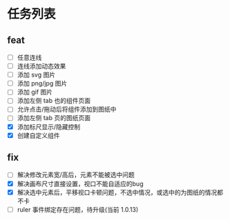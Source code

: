 # 任务列表

## feat

- [ ] 任意连线
- [ ] 连线添加动态效果
- [ ] 添加 svg 图片
- [ ] 添加 png/jpg 图片
- [ ] 添加 gif 图片
- [ ] 添加左侧 tab 也的组件页面
- [ ] 允许点击/拖动后将组件添加到图纸中
- [ ] 添加左侧 tab 页的图纸页面
- [x] 添加标尺显示/隐藏控制
- [x] 创建自定义组件

## fix

- [ ] 解决修改元素宽/高后，元素不能被选中问题
- [x] 解决画布尺寸直接设置，视口不能自适应的bug
- [x] 解决选中元素后，平移视口卡顿问题，不选中情况，或选中的为图纸的情况都不卡
- [ ] ruler 事件绑定存在问题，待升级(当前 1.0.13)
